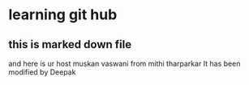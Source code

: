 # learning git hub
## this is marked down file
and here is ur host muskan vaswani from mithi tharparkar
It has been modified by Deepak
